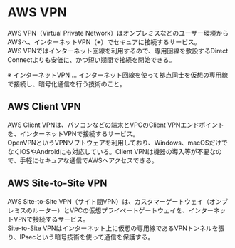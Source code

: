# AWS VPN
AWS VPN（Virtual Private Network）はオンプレミスなどのユーザー環境からAWSへ、インターネットVPN（※）でセキュアに接続するサービス。  
AWS VPNではインターネット回線を利用するので、専用回線を敷設するDirect Connectよりも安価に、かつ短い期間で接続を開始できる。

※ インターネットVPN … インターネット回線を使って拠点同士を仮想の専用線で接続し、暗号化通信を行う技術のこと。

## AWS Client VPN
AWS Client VPNは、パソコンなどの端末とVPCのClient VPNエンドポイントを、インターネットVPNで接続するサービス。  
OpenVPNというVPNソフトウェアを利用しており、Windows、macOSだけでなくiOSやAndroidにも対応している。Client VPNは機器の導入等が不要なので、手軽にセキュアな通信でAWSへアクセスできる。

## AWS Site-to-Site VPN
AWS Site-to-Site VPN（サイト間VPN）は、カスタマーゲートウェイ（オンプレミスのルーター）とVPCの仮想プライベートゲートウェイを、インターネットVPNで接続するサービス。  
Site-to-Site VPNはインターネット上に仮想の専用線であるVPNトンネルを張り、IPsecという暗号技術を使って通信を保護する。

